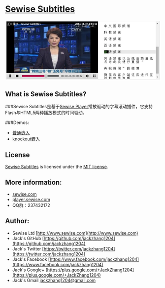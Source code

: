 # [Sewise Subtitles](http://player.sewise.com/) 

![Screenshot](https://github.com/jackzhang1204/sewise-subtitles/raw/master/sewise_subtitles.jpg)

## What is Sewise Subtitles?

###Sewise Subtitles是基于[Sewise Player](https://github.com/jackzhang1204/sewise-player "https://github.com/jackzhang1204/sewise-player")播放驱动的字幕滚动插件，它支持Flash与HTML5两种播放模式的时间驱动。

###Demos:
* [普通嵌入](http://jackzhang1204.github.io/sewise/sewise_subtitles/test.html)
* [knockout嵌入](http://jackzhang1204.github.io/sewise/sewise_subtitles/knockout.html)

## License
[Sewise Subtitles](http://player.sewise.com/) is licensed under the [MIT license](http://opensource.org/licenses/MIT).

## More information:
* [sewise.com](http://www.sewise.com/)
* [player.sewise.com](http://player.sewise.com/)
* QQ群：237432172

## Author:
* Sewise Ltd 		[http://www.sewise.com](http://www.sewise.com)
* Jack's GitHub 	[https://github.com/jackzhang1204](https://github.com/jackzhang1204)
* Jack's Twitter  	[https://twitter.com/jackzhang1204](https://twitter.com/jackzhang1204)
* Jack's Facebook 	[https://www.facebook.com/jackzhang1204](https://www.facebook.com/jackzhang1204)
* Jack's Google+ 	[https://plus.google.com/+JackZhang1204](https://plus.google.com/+JackZhang1204)
* Jack's Gmail 		[jackzhang1204@gmail.com](http://www.gmail.com)

